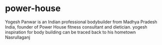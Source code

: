 # power-house
Yogesh Panwar is an Indian professional bodybuilder from Madhya Pradesh India, founder of Power House fitness consultant and dietician. yogesh inspiration for body building can be traced back to his hometown Nasrullaganj
